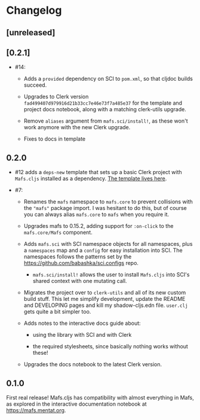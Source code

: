 # Changelog

## [unreleased]

## [0.2.1]

- #14:

  - Adds a `provided` dependency on SCI to `pom.xml`, so that cljdoc builds
    succeed.

  - Upgrades to Clerk version `fad499407d979916d21b33cc7e46e73f7a485e37` for the
    template and project docs notebook, along with a matching clerk-utils
    upgrade.

  - Remove `aliases` argument from `mafs.sci/install!`, as these won't work
    anymore with the new Clerk upgrade.

  - Fixes to docs in template

## 0.2.0

- #12 adds a `deps-new` template that sets up a basic Clerk project with
  `Mafs.cljs` installed as a dependency. [The template lives
  here](https://github.com/mentat-collective/Mafs.cljs/tree/main/resources/mafs/clerk).

- #7:

  - Renames the `mafs` namespace to `mafs.core` to prevent collisions with the
    `"mafs"` package import. I was hesitant to do this, but of course you can
    always alias `mafs.core` to `mafs` when you require it.

  - Upgrades mafs to 0.15.2, adding support for `:on-click` to the
    `mafs.core/Mafs` component.

  - Adds `mafs.sci` with SCI namespace objects for all namespaces, plus a
    `namespaces` map and a `config` for easy installation into SCI. The
    namespaces follows the patterns set by the
    https://github.com/babashka/sci.configs repo.

    - `mafs.sci/install!` allows the user to install `Mafs.cljs` into SCI's
      shared context with one mutating call.

  - Migrates the project over to `clerk-utils` and all of its new custom build
    stuff. This let me simplify development, update the README and DEVELOPING
    pages and kill my shadow-cljs.edn file. `user.clj` gets quite a bit simpler
    too.

  - Adds notes to the interactive docs guide about:

    - using the library with SCI and with Clerk

    - the required stylesheets, since basically nothing works without these!

  - Upgrades the docs notebook to the latest Clerk version.

## 0.1.0

First real release! Mafs.cljs has compatibility with almost everything in Mafs,
as explored in the interactive documentation notebook at
https://mafs.mentat.org.

